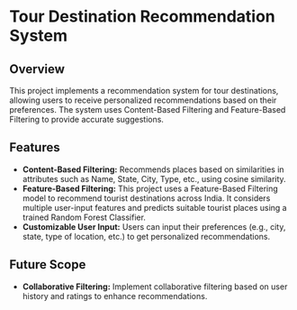 # Tour Destination Recommendation System
## Overview
This project implements a recommendation system for tour destinations, allowing users to receive personalized recommendations based on their preferences. The system uses Content-Based Filtering and Feature-Based Filtering to provide accurate suggestions.

## Features
- **Content-Based Filtering:** Recommends places based on similarities in attributes such as Name, State, City, Type, etc., using cosine similarity.
- **Feature-Based Filtering:** This project uses a Feature-Based Filtering model to recommend tourist destinations across India. It considers multiple user-input features and predicts suitable tourist places using a trained Random Forest Classifier.
- **Customizable User Input:** Users can input their preferences (e.g., city, state, type of location, etc.) to get personalized recommendations.

## Future Scope
- **Collaborative Filtering:** Implement collaborative filtering based on user history and ratings to enhance recommendations.
